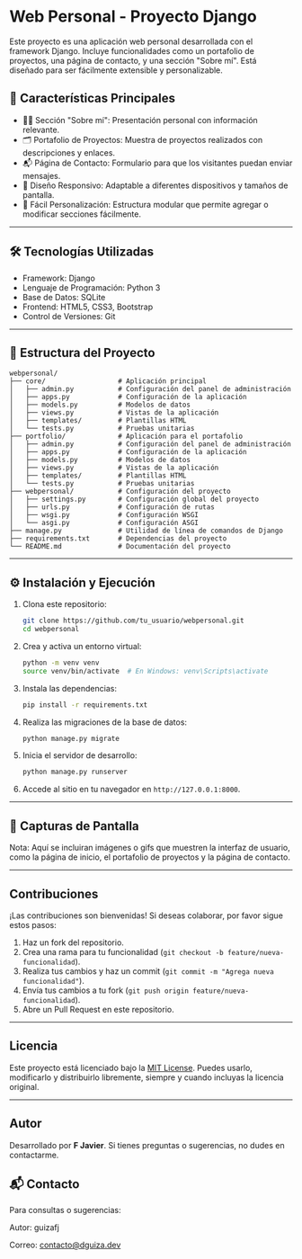 # Web Personal - Proyecto Django

Este proyecto es una aplicación web personal desarrollada con el framework Django. Incluye funcionalidades como un portafolio de proyectos, una página de contacto, y una sección "Sobre mí". Está diseñado para ser fácilmente extensible y personalizable.

## 🚀 Características Principales

- 🧑‍💼 Sección "Sobre mí": Presentación personal con información relevante.
- 🗂️ Portafolio de Proyectos: Muestra de proyectos realizados con descripciones y enlaces.
- 📬 Página de Contacto: Formulario para que los visitantes puedan enviar mensajes.
- 🎨 Diseño Responsivo: Adaptable a diferentes dispositivos y tamaños de pantalla.
- 🔧 Fácil Personalización: Estructura modular que permite agregar o modificar secciones fácilmente.

---

## 🛠️ Tecnologías Utilizadas

- Framework: Django
- Lenguaje de Programación: Python 3
- Base de Datos: SQLite
- Frontend: HTML5, CSS3, Bootstrap
- Control de Versiones: Git

---

## 📂 Estructura del Proyecto

```plaintext
webpersonal/
├── core/                  # Aplicación principal
│   ├── admin.py           # Configuración del panel de administración
│   ├── apps.py            # Configuración de la aplicación
│   ├── models.py          # Modelos de datos
│   ├── views.py           # Vistas de la aplicación
│   ├── templates/         # Plantillas HTML
│   └── tests.py           # Pruebas unitarias
├── portfolio/             # Aplicación para el portafolio
│   ├── admin.py           # Configuración del panel de administración
│   ├── apps.py            # Configuración de la aplicación
│   ├── models.py          # Modelos de datos
│   ├── views.py           # Vistas de la aplicación
│   ├── templates/         # Plantillas HTML
│   └── tests.py           # Pruebas unitarias
├── webpersonal/           # Configuración del proyecto
│   ├── settings.py        # Configuración global del proyecto
│   ├── urls.py            # Configuración de rutas
│   ├── wsgi.py            # Configuración WSGI
│   └── asgi.py            # Configuración ASGI
├── manage.py              # Utilidad de línea de comandos de Django
├── requirements.txt       # Dependencias del proyecto
└── README.md              # Documentación del proyecto
```

---

## ⚙️ Instalación y Ejecución

1. Clona este repositorio:
   ```bash
   git clone https://github.com/tu_usuario/webpersonal.git
   cd webpersonal
   ```

2. Crea y activa un entorno virtual:
   ```bash
   python -m venv venv
   source venv/bin/activate  # En Windows: venv\Scripts\activate
   ```

3. Instala las dependencias:
   ```bash
   pip install -r requirements.txt
   ```

4. Realiza las migraciones de la base de datos:
   ```bash
   python manage.py migrate
   ```

5. Inicia el servidor de desarrollo:
   ```bash
   python manage.py runserver
   ```

6. Accede al sitio en tu navegador en `http://127.0.0.1:8000`.

---


## 📸 Capturas de Pantalla

   Nota: Aquí se incluiran imágenes o gifs que muestren la interfaz de usuario, como la página de inicio, el portafolio de proyectos y la página de contacto.

---

## Contribuciones

¡Las contribuciones son bienvenidas! Si deseas colaborar, por favor sigue estos pasos:

1. Haz un fork del repositorio.
2. Crea una rama para tu funcionalidad (`git checkout -b feature/nueva-funcionalidad`).
3. Realiza tus cambios y haz un commit (`git commit -m "Agrega nueva funcionalidad"`).
4. Envía tus cambios a tu fork (`git push origin feature/nueva-funcionalidad`).
5. Abre un Pull Request en este repositorio.

---

## Licencia

Este proyecto está licenciado bajo la [MIT License](https://opensource.org/licenses/MIT). Puedes usarlo, modificarlo y distribuirlo libremente, siempre y cuando incluyas la licencia original.

---

## Autor

Desarrollado por **F Javier**. Si tienes preguntas o sugerencias, no dudes en contactarme.

## 📬 Contacto



Para consultas o sugerencias:

Autor: guizafj

Correo: contacto@dguiza.dev